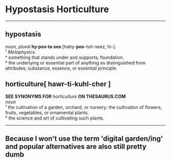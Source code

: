 # Hypostasis Horticulture

***

## hypostasis
*noun, plural* **hy·pos·ta·ses**  [hahy-**pos**-tuh-seez, hi-].  
¹ *Metaphysics.*  
 ᵃ something that stands under and supports; foundation.   
 ᵇ the underlying or essential part of anything as distinguished from attributes; substance, essence, or essential principle.  

## horticulture[ hawr-ti-kuhl-cher ]
**SEE SYNONYMS FOR** *horticulture* **ON THESAURUS.COM**  
*noun*  
¹ the cultivation of a garden, orchard, or nursery; the cultivation of flowers, fruits, vegetables, or ornamental plants.  
² the science and art of cultivating such plants.  

***

## Because I won't use the term 'digital garden/ing' and popular alternatives are also still pretty dumb


